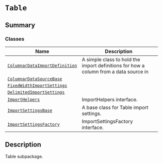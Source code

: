 # `Table`

<a id="summary"></a>

## Summary

### Classes

| Name | Description |
|-----------------------------------------------------------------------------------------------------------------------------------------------------|----------------------------------------------------------------------------------------|
| [`ColumnarDataImportDefinition`](ColumnarDataImportDefinition.md#ansys.mechanical.stubs.v242.Ansys.Mechanical.Table.ColumnarDataImportDefinition)   | A simple class to hold the import definitions for how a column from a data source in   |
| [`ColumnarDataSourceBase`](ColumnarDataSourceBase.md#ansys.mechanical.stubs.v242.Ansys.Mechanical.Table.ColumnarDataSourceBase)                     |                                                                                        |
| [`FixedWidthImportSettings`](FixedWidthImportSettings.md#ansys.mechanical.stubs.v242.Ansys.Mechanical.Table.FixedWidthImportSettings)               |                                                                                        |
| [`DelimitedImportSettings`](DelimitedImportSettings.md#ansys.mechanical.stubs.v242.Ansys.Mechanical.Table.DelimitedImportSettings)                  |                                                                                        |
| [`ImportHelpers`](ImportHelpers.md#ansys.mechanical.stubs.v242.Ansys.Mechanical.Table.ImportHelpers)                                                | ImportHelpers interface.                                                               |
| [`ImportSettingsBase`](ImportSettingsBase.md#ansys.mechanical.stubs.v242.Ansys.Mechanical.Table.ImportSettingsBase)                                 | A base class for Table import settings.                                                |
| [`ImportSettingsFactory`](ImportSettingsFactory.md#ansys.mechanical.stubs.v242.Ansys.Mechanical.Table.ImportSettingsFactory)                        | ImportSettingsFactory interface.                                                       |

<a id="description"></a>

## Description

Table subpackage.

<!-- !! processed by numpydoc !! -->


